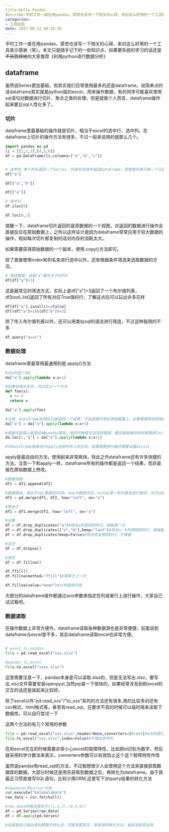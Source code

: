 ```yaml
---
title:Hello Pandas
describe:平时工作一直在用pandas，感觉也该写一下相关的心得，来对这么好用的一个工具表示感谢（笑）
categories:
- 工具经验
date: 2017-08-12 00:16:26
---
```


平时工作一直在用pandas，感觉也该写一下相关的心得，来对这么好用的一个工具表示感谢（笑）。本文只是随手记下的一些知识点，如果要系统的学习的话还是~~不厌其烦地~~向大家推荐《利用python进行数据分析》

## dataframe

虽然说Series更加基础，但其实我们日常使用最多的还是dataframe。说简单点的话dataframe其实就是python版的excel，用来操作数据，有的同学可能喜欢使用sql语句对数据进行切片、聚合之类的处理，但是就我个人而言，dataframe操作起来要比sql人性化多了。



### 切片

dataframe里最基础的操作就是切片，相当于excel的选中行，选中列。在dataframe上切片的操作方法有很多，不过一般来说用的就那么几个。

```python
import pandas as pd
li = [[1,2,3],[4,5,6]]
df = pd.DataFrame(li,columns=["a","b","c"])


# 选中列,单个列名返回一个Series，列表形式选中返回DataFrame，即使是列表只有一个元素
df["a"]

df[["a","b"]]

df[["a"]]

# 选中行
df.iloc[0]

df.loc[0,:]
```

提醒一下，dataframe切片返回的是原数据的一个视图，对返回的数据进行操作会直接反应在原始数据上，之所以这样设计是因为dataframe常常应用于较大数据的操作，假如每次切片都复制的话对内存的消耗太大。

如果需要获得原始数据的一个副本，使用.copy()方法即可。

除了直接使用index和列名来进行选中以外，还有根据条件筛选来选取数据的方法。

```python
# 筛选数据，选取"a"属性大于3的列
df[df["a"]>3]
```

这是最常见的筛选方式，实际上是df["a"]>3返回了一个布尔值列表，df[bool_list]返回了所有对应True值的行，了解这点后可以玩出许多花样

```python
df[df["a"].isnull()==False]
df[(df["a"]>3)&(df["b"])<3]
```

除了传入布尔值列表以外，还可以用类似sql的语法进行筛选，不过这种我用的不多

```python
df.query("a==1")
```



### 数据处理

dataframe里最常用最通用的是.apply()方法

```python
#对a列逐个加1
da["a"].apply(lambda x:x+1)

#如果处理太复杂，可以定义一个方法
def foo(x):
  x += 1
  return x

da["a"].apply(foo)

#注意，dataframe处理后只是返回一个结果，不会直接作用在原始数据上，如果需要修改原始数据，需要再进行赋值
da["a"] = da["a"].apply(lambda x:x+1)

#直接在视图上赋值会被pandas警告，有的时候是无法这样赋值，建议赋值操作的时候使用loc方法
da.loc[:,"a"] = da["a"].apply(lambda x:x+1)

#对dataframe直接进行apply会按列传入到方法，如果需要逐行操作需要设置axis=1
```

apply是最自由的方法，使用起来非常爽快，除此之外dataframe还有许多快捷的方法，注意一下和apply一样，dataframe所有的操作都是返回一个结果，而非直接在原始数据上修改。

```python
#数据拼接
df1 = df1.append(df2)

#数据联结，类似于sql里面的JOIN。how为联结方式，on为以某一列为基准进行联结，也可以是多列，也可以用left_on,right_on以两个dataframe里不同名的列进行合并。
df1 = pd.merge(df1, df2, how="left", on="a")

#等效于
df1 = df1.merge(df2, how="left", on="a")

#去重
df = df.drop_duplicates("a")#除去a列值相同的行，保留第一行
df = df.drop_duplicates(["a","b"],keep="last")#除去a、b列值相同的行，保留最后一行
df = df.drop_duplicates(keep=False)#除去完全相同的行，不保留

#去空
df = df.dropna()

#填充
df = df.fillna()

df.ffill()
df.fillna(method="ffill")#等效于上一行

df.fillna(value="mean")#以均值进行填
```

大部分的dataframe操作都通过axis参数来指定在列或者行上进行操作，大家自己试试看吧。



### 数据读取

在操作数据上非常方便外，dataframe读取各种数据源也是非常便捷，前面说到dataframe与excel差不多，其实dataframe读取excel也非常方便。

```python

# excel_to_pandas
file = pd.read_excel("xxx.xlsx")

#pandas_to_excel
file.to_excel("xxxx.xlsx")
```

这里需要注意一下，pandas本身是可以读取.xlsx的，但是无法写出.xlsx，要写出.xlsx文件需要安装openpyxl,当然pip装一下很快的，如果经常涉及到和excel的交互的话还是装起来比较好。

除了excel以外"pd.read_xxx"/"to_xxx"系列的方法还有很多,用的比较多的还有csv格式、html格式等，甚至有read_sql，在要求不高的时候可以临时用来读取下数据库。可以自行尝试一下

这两个方法的有几个常用的参数

```python
file = pd.read_excel("xxx.xlsx",header=None,converters={0:str})#无标题行，读取第0列为字符串格式
file.to_excel("xxx.xlsx",index=False)#不输出序号列
```

在和excel交互的时候需要非常小心excel的智障特性，比如把id识别为数字，然后就采用科学计数法来表示，converters参数可以有效防止这个这个智障特性作怪



虽然说pandas有read_sql的方法，不过我想很少人会使用这个方法来直接获取数据库的数据，大部分时候还是用先获取到数据之后，再转化为dataframe。由于我最近习惯直接写SQL语句，比较少用ORM,这里写下对query结果的转化方法

```python
#以pymysql的cursor为例
cur.execute("balabalabala")
raw_data = cur.fetchall()

#raw_data的格式类似于((1,2,3),(4,5,6))
df = pd.Series(raw_data)
df = df.apply(pd.Series)

#这是我自己搞出来的野路子转化法，可能有更官方，更有效的转化方法，我还没研究出来
```









